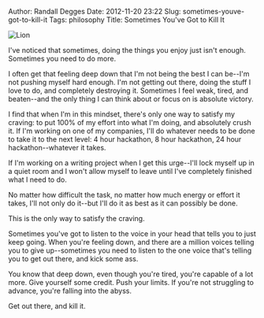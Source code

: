 Author: Randall Degges
Date: 2012-11-20 23:22
Slug: sometimes-youve-got-to-kill-it
Tags: philosophy
Title: Sometimes You've Got to Kill It


![Lion][]

I've noticed that sometimes, doing the things you enjoy just isn't enough.
Sometimes you need to do more.

I often get that feeling deep down that I'm not being the best I can be--I'm not
pushing myself hard enough. I'm not getting out there, doing the stuff I love to
do, and completely destroying it. Sometimes I feel weak, tired, and beaten--and
the only thing I can think about or focus on is absolute victory.

I find that when I'm in this mindset, there's only one way to satisfy my
craving: to put 100% of my effort into what I'm doing, and absolutely crush it.
If I'm working on one of my companies, I'll do whatever needs to be done to take
it to the next level: 4 hour hackathon, 8 hour hackathon, 24 hour
hackathon--whatever it takes.

If I'm working on a writing project when I get this urge--I'll lock myself up in
a quiet room and I won't allow myself to leave until I've completely finished
what I need to do.

No matter how difficult the task, no matter how much energy or effort it takes,
I'll not only do it--but I'll do it as best as it can possibly be done.

This is the only way to satisfy the craving.

Sometimes you've got to listen to the voice in your head that tells you to just
keep going. When you're feeling down, and there are a million voices telling you
to give up--sometimes you need to listen to the one voice that's telling you to
get out there, and kick some ass.

You know that deep down, even though you're tired, you're capable of a lot more.
Give yourself some credit. Push your limits. If you're not struggling to
advance, you're falling into the abyss.

Get out there, and kill it.


  [Lion]: /static/images/2012/lion.png "Lion Sketch"
